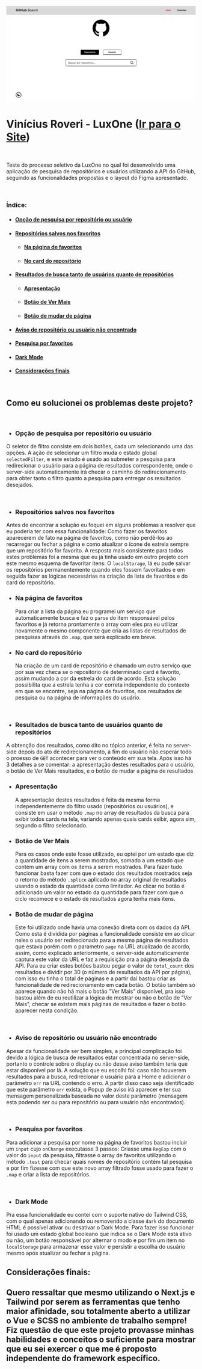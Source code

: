 ![Homepage screenshot](./Homepage-Screenshot.png)

# **Vinícius Roveri - LuxOne** ([Ir para o Site](https://vinicius-roveri-luxone.vercel.app/))

<br/>

Teste do processo seletivo da LuxOne no qual foi desenvolvido uma aplicação de pesquisa de repositórios e usuários utilizando a API do GitHub, seguindo as funcionalidades propostas e o layout do Figma apresentado.

<br/>

### **Índice:**

- #### [Opção de pesquisa por repositório ou usuário](#opção-de-pesquisa-por-repositório-ou-usuário-1)

- #### [Repositórios salvos nos favoritos](#repositórios-salvos-nos-favoritos-1)
   - #### [Na página de favoritos](#na-página-de-favoritos-1)
   - #### [No card do repositório](#no-card-do-repositório-1)

- #### [Resultados de busca tanto de usuários quanto de repositórios](#resultados-de-busca-tanto-de-usuários-quanto-de-repositórios-1)
   - #### [Apresentação](#apresentação-1)
   - #### [Botão de Ver Mais](#botão-de-ver-mais-1)
   - #### [Botão de mudar de página](#botão-de-mudar-de-página-1)

- #### [Aviso de repositório ou usuário não encontrado](#aviso-de-repositório-ou-usuário-não-encontrado-1)

- #### [Pesquisa por favoritos](#pesquisa-por-favoritos-1)

- #### [Dark Mode](#dark-mode-1)

- #### [Considerações finais](#considerações-finais-1)

<br/>

## Como eu solucionei os problemas deste projeto?

<br/>

- ### **Opção de pesquisa por repositório ou usuário**

O seletor de filtro consiste em dois botões, cada um selecionando uma das opções. A ação de selecionar um filtro muda o estado global `selectedFilter`, e este estado é usado ao submeter a pesquisa para redirecionar o usuário para a página de resultados correspondente, onde o server-side automaticamente irá checar o caminho do redirecionamento para obter tanto o filtro quanto a pesquisa para entregar os resultados desejados.

<br/>

- ### **Repositórios salvos nos favoritos**

Antes de encontrar a solução eu foquei em alguns problemas a resolver que eu poderia ter com essa funcionalidade: Como fazer os favoritos aparecerem de fato na página de favoritos, como não perdê-los ao recarregar ou fechar a página e como atualizar o ícone de estrela sempre que um repositório for favorito. A resposta mais consistente para todos estes problemas foi a mesma que eu já tinha usado em outro projeto com este mesmo esquema de favoritar itens: O `localStorage`, lá eu pude salvar os repositórios permanentemente quando eles fossem favoritados e em seguida fazer as lógicas necessárias na criação da lista de favoritos e do card do repositório.

   - ### Na página de favoritos

      Para criar a lista da página eu programei um serviço que automaticamente busca e faz o `parse` do item responsável pelos favoritos e já retorna prontamente o array com eles pra eu utilizar novamente o mesmo componente que cria as listas de resultados de pesquisas através do `.map`, que será explicado em breve.

   - ### No card do repositório

      Na criação de um card de repositório é chamado um outro serviço que por sua vez checa se o repositório de determinado card é favorito, assim mudando a cor da estrela do card de acordo. Esta solução possibilita que a estrela tenha a cor correta independente do contexto em que se encontre, seja na página de favoritos, nos resultados de pesquisa ou na página de informações do usuário.

<br/>

- ### **Resultados de busca tanto de usuários quanto de repositórios**

A obtenção dos resultados, como dito no tópico anterior, é feita no server-side depois do ato de redirecionamento, a fim do usuário não esperar todo o proesso de `GET` acontecer para ver o conteúdo em sua tela. Após isso há 3 detalhes a se comentar: a apresentação destes resultados para o usuário, o botão de Ver Mais resultados, e o botão de mudar a página de resultados

   - ### Apresentação

      A apresentação destes resultados é feita da mesma forma independentemente do filtro usado (repositórios ou usuários), e consiste em usar o método `.map` no array de resultados da busca para exibir todos cards na tela, variando apenas quais cards exibir, agora sim, segundo o filtro selecionado.

   - ### Botão de Ver Mais

      Para os casos onde este fosse utilizado, eu optei por um estado que diz a quantidade de itens a serem mostrados, somado a um estado que contém um array com os items a serem mostrados. Para fazer tudo funcionar basta fazer com que o estado dos resultados mostrados seja o retorno do método `.splice` aplicado no array original de resultados usando o estado da quantidade como limitador. Ao clicar no botão é adicionado um valor no estado da quantidade para fazer com que o ciclo recomece e o estado de resultados agora tenha mais itens.

   - ### Botão de mudar de página

      Este foi utilizado onde havia uma conexão direta com os dados da API. Como esta é dividida por páginas a funcionalidade consiste em ao clicar neles o usuário ser redirecionado para a mesma página de resultados que estava porém com o parametro `page` na URL atualizado de acordo, assim, como explicado anteriormente, o server-side automaticamente captura este valor da URL e faz a requisição pra a página desejada da API. Para eu criar estes botões bastou pegar o valor de `total_count` dos resultados e dividir por 30 (o número de resultados da API por página), com isso eu tinha o total de páginas e a partir daí bastou criar as funcionalidade de redirecionamento em cada botão. O botão também só aparece quando não há mais o botão "Ver Mais" disponível, pra isso bastou além de eu reutilizar a lógica de mostrar ou não o botão de "Ver Mais", checar se existem mais páginas de resultados e fazer o botão aparecer nesta condição.

<br/>

- ### **Aviso de repositório ou usuário não encontrado**

Apesar da funcionalidade ser bem simples, a principal complicação foi devido a lógica de busca de resultados estar concentrada no server-side, portanto o controle sobre o display ou não desse aviso também teria que estar disponível por lá. A solução que eu escolhi foi: caso não houverem resultados para a busca, redirecionar o usuário para a Home e adicionar o parâmetro `err` na URL contendo o erro. A partir disso caso seja identificado que este parâmetro `err` exista, o Popup de aviso irá aparecer e ter sua mensagem personalizada baseada no valor deste parâmetro (mensagem esta podendo ser ou para repositório ou para usuário não encontrados).

<br/>

- ### **Pesquisa por favoritos**

Para adicionar a pesquisa por nome na página de favoritos bastou incluir um `input` cujo `onChange` executasse 3 passos: Criasse uma `RegExp` com o valor do `input` da pesquisa, filtrasse o array de favoritos utilizando o método `.test` para checar quais nomes de repositório contém tal pesquisa e por fim fizesse com que este novo array filtrado fosse usado para fazer o `.map` e criar a lista de repositórios.

<br/>

- ### **Dark Mode**

Pra essa funcionalidade eu contei com o suporte nativo do Tailwind CSS, com o qual apenas adicionando ou removendo a classe `dark` do documento HTML é possível ativar ou desativar o Dark Mode. Para fazer isso funcionar foi usado um estado global booleano que indica se o Dark Mode está ativo ou não, um botão responsável por alternar o modo e por fim um item no `localStorage` para armazenar esse valor e persistir a escolha do usuário mesmo após atualizar ou fechar a página.

## Considerações finais:

## **Quero ressaltar que mesmo utilizando o Next.js e Tailwind por serem as ferramentas que tenho maior afinidade, sou totalmente aberto a utilizar o Vue e SCSS no ambiente de trabalho sempre! Fiz questão de que este projeto provasse minhas habilidades e conceitos o suficiente para mostrar que eu sei exercer o que me é proposto independente do framework específico.**
